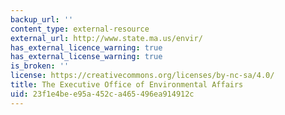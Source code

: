 ```yaml
---
backup_url: ''
content_type: external-resource
external_url: http://www.state.ma.us/envir/
has_external_licence_warning: true
has_external_license_warning: true
is_broken: ''
license: https://creativecommons.org/licenses/by-nc-sa/4.0/
title: The Executive Office of Environmental Affairs
uid: 23f1e4be-e95a-452c-a465-496ea914912c
---
```


